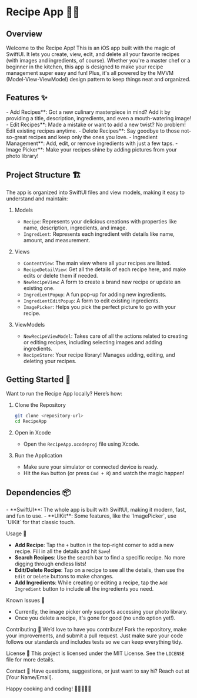 <htmel>
<hedaer>
</hedaer>

<body>
 <scr>
<h1>Recipe App 🍲📱</h1>

<h2>Overview</h2> 
Welcome to the Recipe App! This is an iOS app built with the magic of SwiftUI. It lets you create, view, edit, and delete all your favorite recipes (with images and ingredients, of course). Whether you're a master chef or a beginner in the kitchen, this app is designed to make your recipe management super easy and fun! Plus, it's all powered by the MVVM (Model-View-ViewModel) design pattern to keep things neat and organized.

<h2> Features ✨</h2>
- Add Recipes**: Got a new culinary masterpiece in mind? Add it by providing a title, description, ingredients, and even a mouth-watering image!
- Edit Recipes**: Made a mistake or want to add a new twist? No problem! Edit existing recipes anytime.
- Delete Recipes**: Say goodbye to those not-so-great recipes and keep only the ones you love.
- Ingredient Management**: Add, edit, or remove ingredients with just a few taps.
- Image Picker**: Make your recipes shine by adding pictures from your photo library!

<h2> Project Structure 🏗️</h2>
The app is organized into SwiftUI files and view models, making it easy to understand and maintain:

1. Models
   - `Recipe`: Represents your delicious creations with properties like name, description, ingredients, and image.
   - `Ingredient`: Represents each ingredient with details like name, amount, and measurement.

2. Views
   - `ContentView`: The main view where all your recipes are listed.
   - `RecipeDetailView`: Get all the details of each recipe here, and make edits or delete them if needed.
   - `NewRecipeView`: A form to create a brand new recipe or update an existing one.
   - `IngredientPopup`: A fun pop-up for adding new ingredients.
   - `IngredientEditPopup`: A form to edit existing ingredients.
   - `ImagePicker`: Helps you pick the perfect picture to go with your recipe.

3. ViewModels
   - `NewRecipeViewModel`: Takes care of all the actions related to creating or editing recipes, including selecting images and adding ingredients.
   - `RecipeStore`: Your recipe library! Manages adding, editing, and deleting your recipes.

 <h2>Getting Started 🚀</h2>
Want to run the Recipe App locally? Here’s how:

1. Clone the Repository
   ```sh
   git clone <repository-url>
   cd RecipeApp
   ```

2. Open in Xcode
   - Open the `RecipeApp.xcodeproj` file using Xcode.

3. Run the Application
   - Make sure your simulator or connected device is ready.
   - Hit the `Run` button (or press `Cmd + R`) and watch the magic happen!

<h2> Dependencies 📦</h2>
- **SwiftUI**: The whole app is built with SwiftUI, making it modern, fast, and fun to use.
- **UIKit**: Some features, like the `ImagePicker`, use `UIKit` for that classic touch.

 Usage 🍴
- **Add Recipe**: Tap the `+` button in the top-right corner to add a new recipe. Fill in all the details and hit `Save`!
- **Search Recipes**: Use the search bar to find a specific recipe. No more digging through endless lists!
- **Edit/Delete Recipe**: Tap on a recipe to see all the details, then use the `Edit` or `Delete` buttons to make changes.
- **Add Ingredients**: While creating or editing a recipe, tap the `Add Ingredient` button to include all the ingredients you need.

 Known Issues 🐛
- Currently, the image picker only supports accessing your photo library.
- Once you delete a recipe, it's gone for good (no undo option yet!).

 Contributing 🤝
We’d love to have you contribute! Fork the repository, make your improvements, and submit a pull request. Just make sure your code follows our standards and includes tests so we can keep everything tidy.

 License 📜
This project is licensed under the MIT License. See the `LICENSE` file for more details.

 Contact 📧
Have questions, suggestions, or just want to say hi? Reach out at [Your Name/Email].

Happy cooking and coding! 🍳👨‍🍳👩‍🍳
</body>
</body>
</body>
</htmel>

